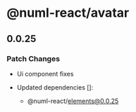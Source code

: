 # @numl-react/avatar

## 0.0.25

### Patch Changes

- Ui component fixes

- Updated dependencies []:
  - @numl-react/elements@0.0.25
